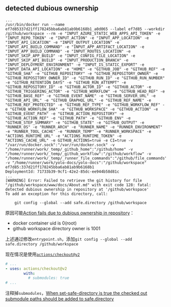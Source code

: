 ## detected dubious ownership

```log
...
/usr/bin/docker run --name ef7d85337d21ff178245bba6ab81ab9b6168b1_a0d065 --label ef7d85 --workdir /github/workspace --rm -e "INPUT_AZURE_STATIC_WEB_APPS_API_TOKEN" -e "INPUT_REPO_TOKEN" -e "INPUT_ACTION" -e "INPUT_APP_LOCATION" -e "INPUT_API_LOCATION" -e "INPUT_OUTPUT_LOCATION" -e "INPUT_API_BUILD_COMMAND" -e "INPUT_APP_ARTIFACT_LOCATION" -e "INPUT_APP_BUILD_COMMAND" -e "INPUT_ROUTES_LOCATION" -e "INPUT_SKIP_APP_BUILD" -e "INPUT_CONFIG_FILE_LOCATION" -e "INPUT_SKIP_API_BUILD" -e "INPUT_PRODUCTION_BRANCH" -e "INPUT_DEPLOYMENT_ENVIRONMENT" -e "INPUT_IS_STATIC_EXPORT" -e "INPUT_DATA_API_LOCATION" -e "HOME" -e "GITHUB_JOB" -e "GITHUB_REF" -e "GITHUB_SHA" -e "GITHUB_REPOSITORY" -e "GITHUB_REPOSITORY_OWNER" -e "GITHUB_REPOSITORY_OWNER_ID" -e "GITHUB_RUN_ID" -e "GITHUB_RUN_NUMBER" -e "GITHUB_RETENTION_DAYS" -e "GITHUB_RUN_ATTEMPT" -e "GITHUB_REPOSITORY_ID" -e "GITHUB_ACTOR_ID" -e "GITHUB_ACTOR" -e "GITHUB_TRIGGERING_ACTOR" -e "GITHUB_WORKFLOW" -e "GITHUB_HEAD_REF" -e "GITHUB_BASE_REF" -e "GITHUB_EVENT_NAME" -e "GITHUB_SERVER_URL" -e "GITHUB_API_URL" -e "GITHUB_GRAPHQL_URL" -e "GITHUB_REF_NAME" -e "GITHUB_REF_PROTECTED" -e "GITHUB_REF_TYPE" -e "GITHUB_WORKFLOW_REF" -e "GITHUB_WORKFLOW_SHA" -e "GITHUB_WORKSPACE" -e "GITHUB_ACTION" -e "GITHUB_EVENT_PATH" -e "GITHUB_ACTION_REPOSITORY" -e "GITHUB_ACTION_REF" -e "GITHUB_PATH" -e "GITHUB_ENV" -e "GITHUB_STEP_SUMMARY" -e "GITHUB_STATE" -e "GITHUB_OUTPUT" -e "RUNNER_OS" -e "RUNNER_ARCH" -e "RUNNER_NAME" -e "RUNNER_ENVIRONMENT" -e "RUNNER_TOOL_CACHE" -e "RUNNER_TEMP" -e "RUNNER_WORKSPACE" -e "ACTIONS_RUNTIME_URL" -e "ACTIONS_RUNTIME_TOKEN" -e "ACTIONS_CACHE_URL" -e GITHUB_ACTIONS=true -e CI=true -v "/var/run/docker.sock":"/var/run/docker.sock" -v "/home/runner/work/_temp/_github_home":"/github/home" -v "/home/runner/work/_temp/_github_workflow":"/github/workflow" -v "/home/runner/work/_temp/_runner_file_commands":"/github/file_commands" -v "/home/runner/work/yolo-docs/yolo-docs":"/github/workspace" ef7d85:337d21ff178245bba6ab81ab9b6168b1
DeploymentId: 71733b39-9cf1-42e2-85dc-ee944b58d81c
...
[WARNING] Error: Failed to retrieve the git history for file "/github/workspace/www/docs/About.md" with exit code 128: fatal: detected dubious ownership in repository at '/github/workspace'
To add an exception for this directory, call:

	git config --global --add safe.directory /github/workspace
```

原因可能[Action fails due to dubious ownership in repository](https://github.com/webispy/checkpatch-action/issues/16)：

- docker container uid is 0(root)
- github workspace directory owner is 1001

上述通过修改`entrypoint.sh`，添加`git config --global --add safe.directory /github/workspace`

现在情况是使用[`actions/checkout@v2`](https://github.com/actions/checkout)

```yml
# ...
- uses: actions/checkout@v2
        with:
          # submodules: true
# ...
```
注释掉`submodules`，[When set-safe-directory is true the checked out submodule paths should be added to safe.directory](https://github.com/actions/checkout/issues/904)
